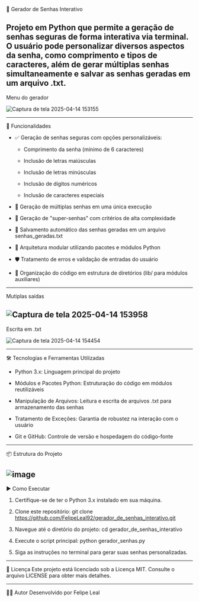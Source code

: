 🔐 Gerador de Senhas Interativo

Projeto em Python que permite a geração de senhas seguras de forma interativa via terminal. O usuário pode personalizar diversos aspectos da senha, como comprimento e tipos de caracteres, além de gerar múltiplas senhas simultaneamente e salvar as senhas geradas em um arquivo .txt.
---
Menu do gerador

![Captura de tela 2025-04-14 153155](https://github.com/user-attachments/assets/c6b206d4-2076-47be-8978-1744398b76b4)

---
🚀 Funcionalidades
- ✅ Geração de senhas seguras com opções personalizáveis:

  - Comprimento da senha (mínimo de 6 caracteres)

  - Inclusão de letras maiúsculas

  - Inclusão de letras minúsculas

  - Inclusão de dígitos numéricos

  - Inclusão de caracteres especiais

- 🔁 Geração de múltiplas senhas em uma única execução

- 🦾 Geração de "super-senhas" com critérios de alta complexidade

- 💾 Salvamento automático das senhas geradas em um arquivo senhas_geradas.txt

- 🧩 Arquitetura modular utilizando pacotes e módulos Python

- 🛡️ Tratamento de erros e validação de entradas do usuário

- 📂 Organização do código em estrutura de diretórios (lib/ para módulos auxiliares)
---
Mutiplas saídas

![Captura de tela 2025-04-14 153958](https://github.com/user-attachments/assets/46cbb688-c23f-421d-8ed1-bdd9fb8502fd)
---
Escrita em .txt

![Captura de tela 2025-04-14 154454](https://github.com/user-attachments/assets/bd523c02-9bb5-4743-b3ec-919bb7c5fe6f)


---
🛠️ Tecnologias e Ferramentas Utilizadas
- Python 3.x: Linguagem principal do projeto

- Módulos e Pacotes Python: Estruturação do código em módulos reutilizáveis

- Manipulação de Arquivos: Leitura e escrita de arquivos .txt para armazenamento das senhas

- Tratamento de Exceções: Garantia de robustez na interação com o usuário

- Git e GitHub: Controle de versão e hospedagem do código-fonte
---
📦 Estrutura do Projeto

![image](https://github.com/user-attachments/assets/9e293df3-9c4b-4929-8a45-45fe1693595c)
---
▶️ Como Executar
1. Certifique-se de ter o Python 3.x instalado em sua máquina.

2. Clone este repositório:
  git clone https://github.com/FelipeLeal92/gerador_de_senhas_interativo.git

3. Navegue até o diretório do projeto:
   cd gerador_de_senhas_interativo

4. Execute o script principal:
  python gerador_senhas.py
  
5. Siga as instruções no terminal para gerar suas senhas personalizadas.
---
📝 Licença
Este projeto está licenciado sob a Licença MIT. Consulte o arquivo LICENSE para obter mais detalhes.

---
🙋‍♂️ Autor
Desenvolvido por Felipe Leal
